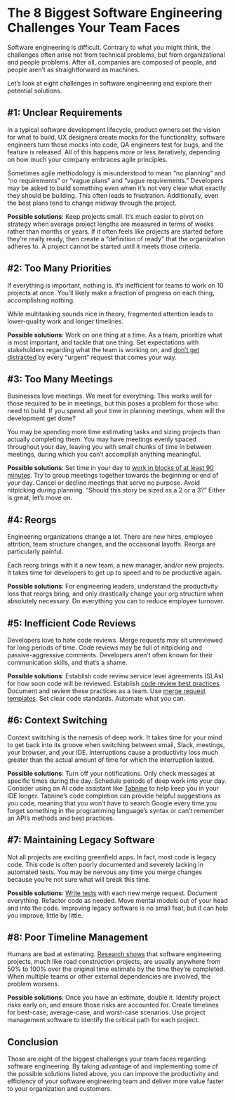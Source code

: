 # The 8 Biggest Software Engineering Challenges Your Team Faces

Software engineering is difficult. Contrary to what you might think, the challenges often arise not from technical problems, but from organizational and people problems. After all, companies are composed of people, and people aren’t as straightforward as machines.

Let’s look at eight challenges in software engineering and explore their potential solutions.

## #1: Unclear Requirements

In a typical software development lifecycle, product owners set the vision for what to build, UX designers create mocks for the functionality, software engineers turn those mocks into code, QA engineers test for bugs, and the feature is released. All of this happens more or less iteratively, depending on how much your company embraces agile principles.

Sometimes agile methodology is misunderstood to mean “no planning” and “no requirements” or “vague plans” and “vague requirements.” Developers may be asked to build something even when it’s not very clear what exactly they should be building. This often leads to frustration. Additionally, even the best plans tend to change midway through the project.

**Possible solutions**: Keep projects small. It’s much easier to pivot on strategy when average project lengths are measured in terms of weeks rather than months or years. If it often feels like projects are started before they’re really ready, then create a “definition of ready” that the organization adheres to. A project cannot be started until it meets those criteria.

## #2: Too Many Priorities

If everything is important, nothing is. It’s inefficient for teams to work on 10 projects at once. You’ll likely make a fraction of progress on each thing, accomplishing nothing.

While multitasking sounds nice in theory, fragmented attention leads to lower-quality work and longer timelines.

**Possible solutions**: Work on one thing at a time. As a team, prioritize what is most important, and tackle that one thing. Set expectations with stakeholders regarding what the team is working on, and [don’t get distracted](https://humanskills.blog/time-management-matrix/) by every “urgent” request that comes your way.

## #3: Too Many Meetings

Businesses love meetings. We meet for everything. This works well for those required to be in meetings, but this poses a problem for those who need to build. If you spend all your time in planning meetings, when will the development get done?

You may be spending more time estimating tasks and sizing projects than actually completing them. You may have meetings evenly spaced throughout your day, leaving you with small chunks of time in between meetings, during which you can’t accomplish anything meaningful.

**Possible solutions**: Set time in your day to [work in blocks of at least 90 minutes](https://www.calnewport.com/books/deep-work/). Try to group meetings together towards the beginning or end of your day. Cancel or decline meetings that serve no purpose. Avoid nitpicking during planning. “Should this story be sized as a 2 or a 3?” Either is great; let’s move on.

## #4: Reorgs

Engineering organizations change a lot. There are new hires, employee attrition, team structure changes, and the occasional layoffs. Reorgs are particularly painful.

Each reorg brings with it a new team, a new manager, and/or new projects. It takes time for developers to get up to speed and to be productive again.

**Possible solutions**: For engineering leaders, understand the productivity loss that reorgs bring, and only drastically change your org structure when absolutely necessary. Do everything you can to reduce employee turnover.

## #5: Inefficient Code Reviews

Developers love to hate code reviews. Merge requests may sit unreviewed for long periods of time. Code reviews may be full of nitpicking and passive-aggressive comments. Developers aren’t often known for their communication skills, and that’s a shame.

**Possible solutions**: Establish code review service level agreements (SLAs) for how soon code will be reviewed. Establish [code review best practices](https://mtlynch.io/code-review-love/). Document and review these practices as a team. Use [merge request templates](https://betterprogramming.pub/a-checklist-manifesto-3f686ed135f8?sk=e3e0599f980d66c0b222f068b74f51f7). Set clear code standards. Automate what you can.

## #6: Context Switching

Context switching is the nemesis of deep work. It takes time for your mind to get back into its groove when switching between email, Slack, meetings, your browser, and your IDE. Interruptions cause a productivity loss much greater than the actual amount of time for which the interruption lasted.

**Possible solutions**: Turn off your notifications. Only check messages at specific times during the day. Schedule periods of deep work into your day. Consider using an AI code assistant like [Tabnine](https://www.tabnine.com/) to help keep you in your IDE longer. Tabnine’s code completion can provide helpful suggestions as you code, meaning that you won’t have to search Google every time you forget something in the programming language’s syntax or can’t remember an API’s methods and best practices.

## #7: Maintaining Legacy Software

Not all projects are exciting greenfield apps. In fact, most code is legacy code. This code is often poorly documented and severely lacking in automated tests. You may be nervous any time you merge changes because you’re not sure what will break this time.

**Possible solutions**: [Write tests](https://dev.to/thawkin3/tests-are-for-the-future-3a4d) with each new merge request. Document everything. Refactor code as needed. Move mental models out of your head and into the code. Improving legacy software is no small feat, but it can help you improve, little by little.

## #8: Poor Timeline Management

Humans are bad at estimating. [Research shows](https://freakonomics.com/podcast/heres-why-all-your-projects-are-always-late-and-what-to-do-about-it/) that software engineering projects, much like road construction projects, are usually anywhere from 50% to 100% over the original time estimate by the time they’re completed. When multiple teams or other external dependencies are involved, the problem worsens.

**Possible solutions**: Once you have an estimate, double it. Identify project risks early on, and ensure those risks are accounted for. Create timelines for best-case, average-case, and worst-case scenarios. Use project management software to identify the critical path for each project.

## Conclusion

Those are eight of the biggest challenges your team faces regarding software engineering. By taking advantage of and implementing some of the possible solutions listed above, you can improve the productivity and efficiency of your software engineering team and deliver more value faster to your organization and customers.

